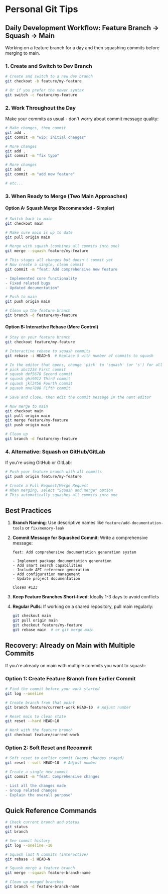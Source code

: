 # Personal Git Tips

## Daily Development Workflow: Feature Branch → Squash → Main

Working on a feature branch for a day and then squashing commits before merging to main.

### 1. Create and Switch to Dev Branch

```bash
# Create and switch to a new dev branch
git checkout -b feature/my-feature

# Or if you prefer the newer syntax
git switch -c feature/my-feature
```

### 2. Work Throughout the Day

Make your commits as usual - don't worry about commit message quality:

```bash
# Make changes, then commit
git add .
git commit -m "wip: initial changes"

# More changes
git add .
git commit -m "fix typo"

# More changes
git add .
git commit -m "add new feature"

# etc...
```

### 3. When Ready to Merge (Two Main Approaches)

#### Option A: Squash Merge (Recommended - Simpler)

```bash
# Switch back to main
git checkout main

# Make sure main is up to date
git pull origin main

# Merge with squash (combines all commits into one)
git merge --squash feature/my-feature

# This stages all changes but doesn't commit yet
# Now create a single, clean commit
git commit -m "feat: Add comprehensive new feature

- Implemented core functionality
- Fixed related bugs
- Updated documentation"

# Push to main
git push origin main

# Clean up the feature branch
git branch -d feature/my-feature
```

#### Option B: Interactive Rebase (More Control)

```bash
# Stay on your feature branch
git checkout feature/my-feature

# Interactive rebase to squash commits
git rebase -i HEAD~5  # Replace 5 with number of commits to squash

# In the editor that opens, change 'pick' to 'squash' (or 's') for all but the first commit:
# pick abc1234 First commit
# squash def5678 Second commit  
# squash ghi9012 Third commit
# squash jkl3456 Fourth commit
# squash mno7890 Fifth commit

# Save and close, then edit the commit message in the next editor

# Now merge to main
git checkout main
git pull origin main
git merge feature/my-feature
git push origin main

# Clean up
git branch -d feature/my-feature
```

### 4. Alternative: Squash on GitHub/GitLab

If you're using GitHub or GitLab:

```bash
# Push your feature branch with all commits
git push origin feature/my-feature

# Create a Pull Request/Merge Request
# When merging, select "Squash and merge" option
# This automatically squashes all commits into one
```

## Best Practices

1. **Branch Naming**: Use descriptive names like `feature/add-documentation-tools` or `fix/memory-leak`

2. **Commit Message for Squashed Commit**: Write a comprehensive message:
   ```
   feat: Add comprehensive documentation generation system
   
   - Implement package documentation generation
   - Add smart search capabilities
   - Include API reference generation
   - Add configuration management
   - Update project documentation
   
   Closes #123
   ```

3. **Keep Feature Branches Short-lived**: Ideally 1-3 days to avoid conflicts

4. **Regular Pulls**: If working on a shared repository, pull main regularly:
   ```bash
   git checkout main
   git pull origin main
   git checkout feature/my-feature
   git rebase main  # or git merge main
   ```

## Recovery: Already on Main with Multiple Commits

If you're already on main with multiple commits you want to squash:

### Option 1: Create Feature Branch from Earlier Commit
```bash
# Find the commit before your work started
git log --oneline

# Create branch from that point
git branch feature/current-work HEAD~10  # Adjust number

# Reset main to clean state
git reset --hard HEAD~10

# Work with the feature branch
git checkout feature/current-work
```

### Option 2: Soft Reset and Recommit
```bash
# Soft reset to earlier commit (keeps changes staged)
git reset --soft HEAD~10  # Adjust number

# Create a single new commit
git commit -m "feat: Comprehensive changes

- List all the changes made
- Group related changes
- Explain the overall purpose"
```

## Quick Reference Commands

```bash
# Check current branch and status
git status
git branch

# See commit history
git log --oneline -10

# Squash last N commits (interactive)
git rebase -i HEAD~N

# Squash merge a feature branch
git merge --squash feature-branch-name

# Clean up merged branches
git branch -d feature-branch-name
```